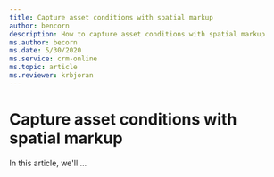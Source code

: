 ```yaml
---
title: Capture asset conditions with spatial markup
author: bencorn
description: How to capture asset conditions with spatial markup
ms.author: becorn
ms.date: 5/30/2020
ms.service: crm-online
ms.topic: article
ms.reviewer: krbjoran
---
```

# Capture asset conditions with spatial markup

In this article, we'll ...
